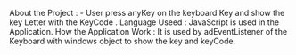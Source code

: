 About the Project : -  User press anyKey on the keyboard Key and show the key Letter with the KeyCode . 
Language Useed : JavaScript is used in the Application.
How the Application Work :  It is used by adEventListener of the Keyboard with windows object to show the key and keyCode.   
